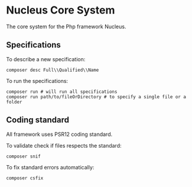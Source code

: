 # Nucleus Core System

The core system for the Php framework Nucleus.

## Specifications

To describe a new specification:

```
composer desc Full\\Qualified\\Name
```

To run the specifications:

```
composer run # will run all specifications
composer run path/to/fileOrDirectory # to specify a single file or a folder
```

## Coding standard

All framework uses PSR12 coding standard.

To validate check if files respects the standard:

```
composer snif
```

To fix standard errors automatically:
```
composer csfix
```
